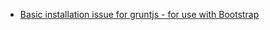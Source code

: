 * [Basic installation issue for gruntjs - for use with Bootstrap](http://stackoverflow.com/questions/23285056/basic-installation-issue-for-gruntjs-for-use-with-bootstrap)
